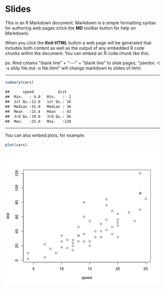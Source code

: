 Slides
========================================================

This is an R Markdown document. Markdown is a simple formatting syntax for authoring web pages (click the **MD** toolbar button for help on Markdown).

When you click the **Knit HTML** button a web page will be generated that includes both content as well as the output of any embedded R code chunks within the document. You can embed an R code chunk like this:

ps. Rmd cotains "blank line" + "---" + "blank line" to slide pages, "pandoc -t -s slidy file.md -o file.html" will change markdown to slides of html.

---


```r
summary(cars)
```

```
##      speed           dist    
##  Min.   : 4.0   Min.   :  2  
##  1st Qu.:12.0   1st Qu.: 26  
##  Median :15.0   Median : 36  
##  Mean   :15.4   Mean   : 43  
##  3rd Qu.:19.0   3rd Qu.: 56  
##  Max.   :25.0   Max.   :120
```

---

You can also embed plots, for example:


```r
plot(cars)
```

![plot of chunk unnamed-chunk-2](figure/unnamed-chunk-2.png) 


